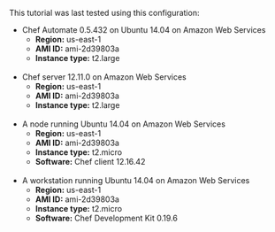 This tutorial was last tested using this configuration:

* Chef Automate 0.5.432 on Ubuntu 14.04 on Amazon Web Services
  * **Region:** us-east-1
  * **AMI ID:** ami-2d39803a
  * **Instance type:** t2.large
<br /><br />
* Chef server 12.11.0 on Amazon Web Services
  * **Region:** us-east-1
  * **AMI ID:** ami-2d39803a
  * **Instance type:** t2.large
<br /><br />
* A node running Ubuntu 14.04 on Amazon Web Services
  * **Region:** us-east-1
  * **AMI ID:** ami-2d39803a
  * **Instance type:** t2.micro
  * **Software:** Chef client 12.16.42
<br /><br />
* A workstation running Ubuntu 14.04 on Amazon Web Services
  * **Region:** us-east-1
  * **AMI ID:** ami-2d39803a
  * **Instance type:** t2.micro
  * **Software:** Chef Development Kit 0.19.6

